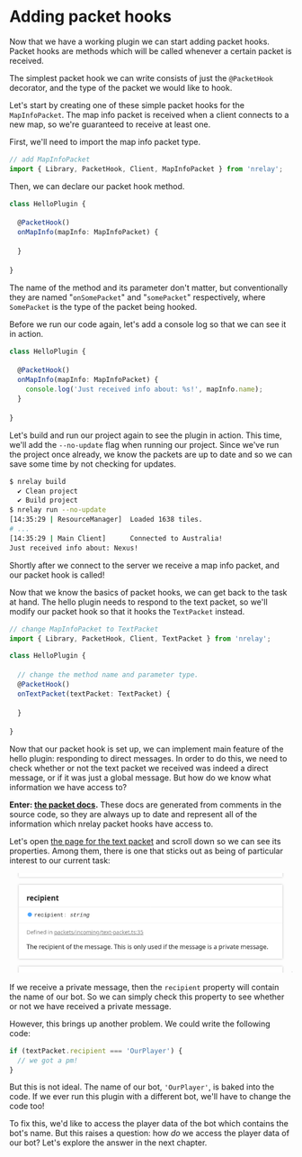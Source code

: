 # Adding packet hooks

Now that we have a working plugin we can start adding packet hooks. Packet hooks are methods which will be called whenever a certain packet is received.

The simplest packet hook we can write consists of just the `@PacketHook` decorator, and the type of the packet we would like to hook.

Let's start by creating one of these simple packet hooks for the `MapInfoPacket`. The map info packet is received when a client connects to a new map, so we're guaranteed to receive at least one.

First, we'll need to import the map info packet type.

```ts
// add MapInfoPacket
import { Library, PacketHook, Client, MapInfoPacket } from 'nrelay';
```

Then, we can declare our packet hook method.

```ts
class HelloPlugin {

  @PacketHook()
  onMapInfo(mapInfo: MapInfoPacket) {

  }

}
```

The name of the method and its parameter don't matter, but conventionally they are named "`onSomePacket`" and "`somePacket`" respectively, where `SomePacket` is the type of the packet being hooked.

Before we run our code again, let's add a console log so that we can see it in action.

```ts
class HelloPlugin {

  @PacketHook()
  onMapInfo(mapInfo: MapInfoPacket) {
    console.log('Just received info about: %s!', mapInfo.name);
  }

}
```

Let's build and run our project again to see the plugin in action. This time, we'll add the `--no-update` flag when running our project. Since we've run the project once already, we know the packets are up to date and so we can save some time by not checking for updates.

```bash
$ nrelay build
  ✔ Clean project
  ✔ Build project
$ nrelay run --no-update
[14:35:29 | ResourceManager]  Loaded 1638 tiles.
# ...
[14:35:29 | Main Client]      Connected to Australia!
Just received info about: Nexus!
```

Shortly after we connect to the server we receive a map info packet, and our packet hook is called!

Now that we know the basics of packet hooks, we can get back to the task at hand. The hello plugin needs to respond to the text packet, so we'll modify our packet hook so that it hooks the `TextPacket` instead.

```ts
// change MapInfoPacket to TextPacket
import { Library, PacketHook, Client, TextPacket } from 'nrelay';
```

```ts
class HelloPlugin {

  // change the method name and parameter type.
  @PacketHook()
  onTextPacket(textPacket: TextPacket) {

  }

}
```

Now that our packet hook is set up, we can implement main feature of the hello plugin: responding to direct messages. In order to do this, we need to check whether or not the text packet we received was indeed a direct message, or if it was just a global message. But how do we know what information we have access to?

**Enter: [the packet docs](https://thomas-crane.github.io/realmlib-net/).** These docs are generated from comments in the source code, so they are always up to date and represent all of the information which nrelay packet hooks have access to.

Let's open [the page for the text packet](https://thomas-crane.github.io/realmlib-net/classes/textpacket.html) and scroll down so we can see its properties. Among them, there is one that sticks out as being of particular interest to our current task:

![Text packet properties](../assets/text-packet-props.png)

If we receive a private message, then the `recipient` property will contain the name of our bot. So we can simply check this property to see whether or not we have received a private message.

However, this brings up another problem. We could write the following code:

```ts
if (textPacket.recipient === 'OurPlayer') {
  // we got a pm!
}
```

But this is not ideal. The name of our bot, `'OurPlayer'`, is baked into the code. If we ever run this plugin with a different bot, we'll have to change the code too!

To fix this, we'd like to access the player data of the bot which contains the bot's name. But this raises a question: how *do* we access the player data of our bot? Let's explore the answer in the next chapter.
